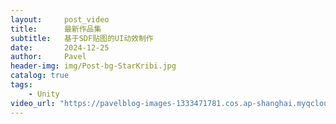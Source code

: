 ```yaml
---
layout:     post_video
title:      最新作品集
subtitle:   基于SDF贴图的UI动效制作
date:       2024-12-25
author:     Pavel
header-img: img/Post-bg-StarKribi.jpg
catalog: true
tags:
    - Unity
video_url: "https://pavelblog-images-1333471781.cos.ap-shanghai.myqcloud.com/Profolio_H264.mp4"
---
```


